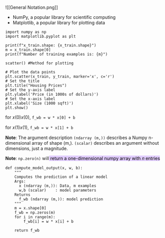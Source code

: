 
![[General Notation.png]]

- NumPy, a popular library for scientific computing
- Matplotlib, a popular library for plotting data
```
import numpy as np
import matplotlib.pyplot as plt

print(f"x_train.shape: {x_train.shape}")
m = x_train.shape[0]
print(f"Number of training examples is: {m}")

scatter() #Method for plotting

# Plot the data points
plt.scatter(x_train, y_train, marker='x', c='r')
# Set the title
plt.title("Housing Prices")
# Set the y-axis label
plt.ylabel('Price (in 1000s of dollars)')
# Set the x-axis label
plt.xlabel('Size (1000 sqft)')
plt.show()
```
for 𝑥(0)𝑥(0), `f_wb = w * x[0] + b`

for 𝑥(1)𝑥(1), `f_wb = w * x[1] + b`

**Note**: The argument description `(ndarray (m,))` describes a Numpy n-dimensional array of shape (m,). `(scalar)` describes an argument without dimensions, just a magnitude.  

**Note**: `np.zero(n)` will<mark style="background: #D2B3FFA6;"> return a one-dimensional numpy array with 𝑛 entries</mark>

```
def compute_model_output(x, w, b):
    """
    Computes the prediction of a linear model
    Args:
      x (ndarray (m,)): Data, m examples 
      w,b (scalar)    : model parameters  
    Returns
      f_wb (ndarray (m,)): model prediction
    """
    m = x.shape[0]
    f_wb = np.zeros(m)
    for i in range(m):
        f_wb[i] = w * x[i] + b
        
    return f_wb
```